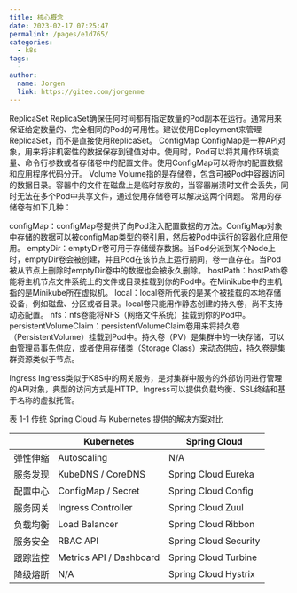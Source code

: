 ```yaml
---
title: 核心概念
date: 2023-02-17 07:25:47
permalink: /pages/e1d765/
categories:
  - k8s
tags:
  - 
author: 
  name: Jorgen
  link: https://gitee.com/jorgenme
---
```


ReplicaSet
ReplicaSet确保任何时间都有指定数量的Pod副本在运行。通常用来保证给定数量的、完全相同的Pod的可用性。建议使用Deployment来管理ReplicaSet，而不是直接使用ReplicaSet。
ConfigMap
ConfigMap是一种API对象，用来将非机密性的数据保存到键值对中。使用时，Pod可以将其用作环境变量、命令行参数或者存储卷中的配置文件。使用ConfigMap可以将你的配置数据和应用程序代码分开。
Volume
Volume指的是存储卷，包含可被Pod中容器访问的数据目录。容器中的文件在磁盘上是临时存放的，当容器崩溃时文件会丢失，同时无法在多个Pod中共享文件，通过使用存储卷可以解决这两个问题。
常用的存储卷有如下几种：

configMap：configMap卷提供了向Pod注入配置数据的方法。ConfigMap对象中存储的数据可以被configMap类型的卷引用，然后被Pod中运行的容器化应用使用。
emptyDir：emptyDir卷可用于存储缓存数据。当Pod分派到某个Node上时，emptyDir卷会被创建，并且Pod在该节点上运行期间，卷一直存在。当Pod被从节点上删除时emptyDir卷中的数据也会被永久删除。
hostPath：hostPath卷能将主机节点文件系统上的文件或目录挂载到你的Pod中。在Minikube中的主机指的是Minikube所在虚拟机。
local：local卷所代表的是某个被挂载的本地存储设备，例如磁盘、分区或者目录。local卷只能用作静态创建的持久卷，尚不支持动态配置。
nfs：nfs卷能将NFS（网络文件系统）挂载到你的Pod中。
persistentVolumeClaim：persistentVolumeClaim卷用来将持久卷（PersistentVolume）挂载到Pod中。持久卷（PV）是集群中的一块存储，可以由管理员事先供应，或者使用存储类（Storage Class）来动态供应，持久卷是集群资源类似于节点。

Ingress
Ingress类似于K8S中的网关服务，是对集群中服务的外部访问进行管理的API对象，典型的访问方式是HTTP。Ingress可以提供负载均衡、SSL终结和基于名称的虚拟托管。

表 1-1 传统 Spring Cloud 与 Kubernetes 提供的解决方案对比

|  | Kubernetes | Spring Cloud |
| --- | --- | --- |
| 弹性伸缩 | Autoscaling | N/A |
| 服务发现 | KubeDNS / CoreDNS | Spring Cloud Eureka |
| 配置中心 | ConfigMap / Secret | Spring Cloud Config |
| 服务网关 | Ingress Controller | Spring Cloud Zuul |
| 负载均衡 | Load Balancer | Spring Cloud Ribbon |
| 服务安全 | RBAC API | Spring Cloud Security |
| 跟踪监控 | Metrics API / Dashboard | Spring Cloud Turbine |
| 降级熔断 | N/A | Spring Cloud Hystrix |